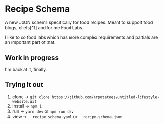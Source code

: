 # Recipe Schema
A new JSON schema specifically for food recipes. Meant to support food blogs, chefs[^1] and for me Food Labs.

I like to do food labs which has more complex requirements and partials are an important part of that. 

## Work in progress
I'm back at it, finally. 

## Trying it out
1. clone → `git clone https://github.com/mrpotatoes/untitled-lifestyle-website.git`
1. install → `npm i`
1. run → `yarn dev` or `npm run dev`
1. view → `__recipe-schema.yaml` or `__recipe-schema.json`

